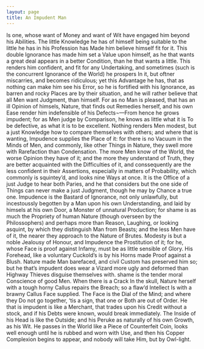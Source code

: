 ```yaml
---
layout: page
title: An Impudent Man
---
```


Is one, whose want of Money and want of
Wit have engaged him beyond his Abilities.
The little Knowledge he has of himself being
suitable to the little he has in his Profession has
Made him believe himself fit for it. This double
Ignorance has made him set a Value upon himself, as he that wants a great deal appears in a
better Condition, than he that wants a little.
This renders him confident, and fit for any
Undertaking, and sometimes (such is the concurrent Ignorance of the World) he prospers
In it, but oftner miscarries, and becomes ridiculous; yet this Advantage he has, that as
nothing can make him see his Error, so he is
fortified with his Ignorance, as barren and
rocky Places are by their situation, and he will
rather believe that all Men want Judgment,
than himself. For as no Man is pleased, that
has an ill Opinion of himsels, Nature, that
finds out Remedies herself, and his own Ease
render him indefensible of his Defects¬—From
hence he grows impudent; for as Men judge
by Comparison, he knows as little what it is
To be defective, as what it is to be excellent.
Nothing renders Men modest, but a just Knowledge how to compare themselves with others;
and where that is wanting, Impudence supplies
the Place of it: for there is no Vacuum in the
Minds of Men, and commonly, like other
Things in Nature, they swell more with Rarefaction than Condensation. The more Men
know of the World, the worse Opinion they
have of it; and the more they understand of
Truth, they are better acquainted with the
Difficulties of it, and conssequently are the less
confident in their Assertions, especially in matters of Probability, which commonly is squintey’d, and looks nine Ways at once. It is the
Office of a just Judge to hear both Paries, and
he that considers but the one side of Things
can never make a just Judgment, though he
may by Chance a true one. Impudence is the
Bastard of Ignorance, not only unlawfully,
but incestoussly begotten by a Man upon his
own Understanding, and laid by himsels at
his own Door, a Monster of unnatural Production; for shame is as much the Propriety
of human Nature (though overseen by the
Philossophers) and perhaps more than Reason,
Laughing, or looking asquint, by which they
distinguish Man from Beasts; and the less
Men have of it, the nearer they approach to
the Nature of Brutes. Modesty is but a noble
Jealousy of Honour, and Impudence the Prostitution of it; for he, whose Face is proof
against Infamy, must be as little sensible of
Glory. His Forehead, like a voluntary Cuckold’s is by his Horns made Proof against a
Blush. Nature made Man barefaced, and civil
Custom has preserved him so; but he that’s impudent does wear a Vizard more ugly and deformed than Highway Thieves disguise themselves with. shame is the tender moral Conscience of good Men. When there is a Crack
In the skull, Nature herself with a tough horny
Callus repairs the Breach; so a flaw’d Intellect
Is with a brawny Callus Face supplied. The
Face is the Dial of the Mind; and where they
Do not go together, ‘tis a sign, that one or
Both are out of Order. He that is impudent
is like a Merchant, that trades upon his Credit without a stock, and if his Debts were
known, would break immediately. The Inside
of his Head is like the Outside; and his Peruke
as naturally of his own Growth, as his Wit.
He passes in the World like a Piece of Counterfeit Coin, looks well enough until he is rubbed
and worn with Use, and then his Copper Complexion begins to appear, and nobody will take
Him, but by Owl-light.
